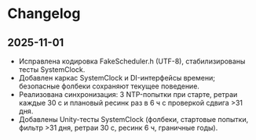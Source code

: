 # Changelog

## 2025-11-01
- Исправлена кодировка FakeScheduler.h (UTF-8), стабилизированы тесты SystemClock.
- Добавлен каркас SystemClock и DI-интерфейсы времени; безопасные фолбеки сохраняют текущее поведение.
- Реализована синхронизация: 3 NTP-попытки при старте, ретраи каждые 30 с и плановый ресинк раз в 6 ч с проверкой сдвига >31 дня.
- Добавлены Unity-тесты SystemClock (фолбеки, стартовые попытки, фильтр >31 дня, ретраи 30 с, ресинк 6 ч, граничные годы).

